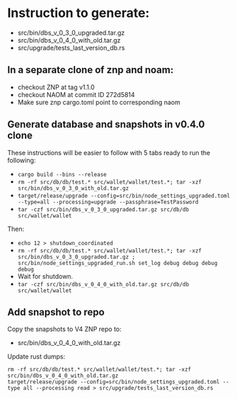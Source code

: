 # Instruction to generate:
 * src/bin/dbs_v_0_3_0_upgraded.tar.gz
 * src/bin/dbs_v_0_4_0_with_old.tar.gz
 * src/upgrade/tests_last_version_db.rs

## In a separate clone of znp and noam:
 * checkout ZNP at tag v1.1.0
 * checkout NAOM at commit ID 272d5814
 * Make sure znp cargo.toml point to corresponding naom

## Generate database and snapshots in v0.4.0 clone

These instructions will be easier to follow with 5 tabs ready to run the following:
 * `cargo build --bins --release`
 * `rm -rf src/db/db/test.* src/wallet/wallet/test.*; tar -xzf src/bin/dbs_v_0_3_0_with_old.tar.gz`
 * `target/release/upgrade --config=src/bin/node_settings_upgraded.toml --type=all --processing=upgrade --passphrase=TestPassword`
 * `tar -czf src/bin/dbs_v_0_3_0_upgraded.tar.gz src/db/db src/wallet/wallet`

 Then:
 * `echo 12 > shutdown_coordinated`
 * `rm -rf src/db/db/test.* src/wallet/wallet/test.*; tar -xzf src/bin/dbs_v_0_3_0_upgraded.tar.gz ; src/bin/node_settings_upgraded_run.sh set_log debug debug debug debug`
 * Wait for shutdown.
 * `tar -czf src/bin/dbs_v_0_4_0_with_old.tar.gz src/db/db src/wallet/wallet`

## Add snapshot to repo

Copy the snapshots to V4 ZNP repo to:
 * src/bin/dbs_v_0_4_0_with_old.tar.gz

Update rust dumps:

```
rm -rf src/db/db/test.* src/wallet/wallet/test.*; tar -xzf src/bin/dbs_v_0_4_0_with_old.tar.gz
target/release/upgrade --config=src/bin/node_settings_upgraded.toml --type all --processing read > src/upgrade/tests_last_version_db.rs
```
